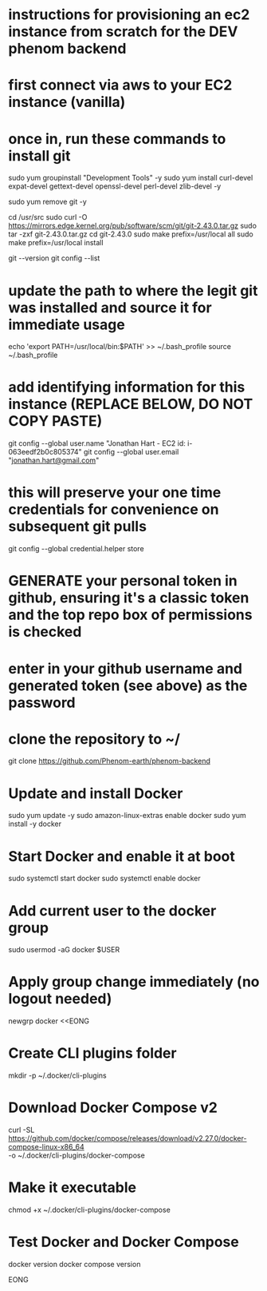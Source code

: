 # instructions for provisioning an ec2 instance from scratch for the DEV phenom backend

# first connect via aws to your EC2 instance (vanilla)

# once in, run these commands to install git

sudo yum groupinstall "Development Tools" -y
sudo yum install curl-devel expat-devel gettext-devel openssl-devel perl-devel zlib-devel -y

sudo yum remove git -y

cd /usr/src
sudo curl -O https://mirrors.edge.kernel.org/pub/software/scm/git/git-2.43.0.tar.gz
sudo tar -zxf git-2.43.0.tar.gz
cd git-2.43.0
sudo make prefix=/usr/local all
sudo make prefix=/usr/local install

git --version
git config --list

# update the path to where the legit git was installed and source it for immediate usage

echo 'export PATH=/usr/local/bin:$PATH' >> ~/.bash_profile
source ~/.bash_profile

# add identifying information for this instance (REPLACE BELOW, DO NOT COPY PASTE)

git config --global user.name "Jonathan Hart - EC2 id: i-063eedf2b0c805374"
git config --global user.email "jonathan.hart@gmail.com"

# this will preserve your one time credentials for convenience on subsequent git pulls
git config --global credential.helper store

# GENERATE your personal token in github, ensuring it's a classic token and the top repo box of permissions is checked
# enter in your github username and generated token (see above) as the password

# clone the repository to ~/
git clone https://github.com/Phenom-earth/phenom-backend

# Update and install Docker
sudo yum update -y
sudo amazon-linux-extras enable docker
sudo yum install -y docker

# Start Docker and enable it at boot
sudo systemctl start docker
sudo systemctl enable docker

# Add current user to the docker group
sudo usermod -aG docker $USER

# Apply group change immediately (no logout needed)
newgrp docker <<EONG

# Create CLI plugins folder
mkdir -p ~/.docker/cli-plugins

# Download Docker Compose v2
curl -SL https://github.com/docker/compose/releases/download/v2.27.0/docker-compose-linux-x86_64 \
  -o ~/.docker/cli-plugins/docker-compose

# Make it executable
chmod +x ~/.docker/cli-plugins/docker-compose

# Test Docker and Docker Compose
docker version
docker compose version

EONG

